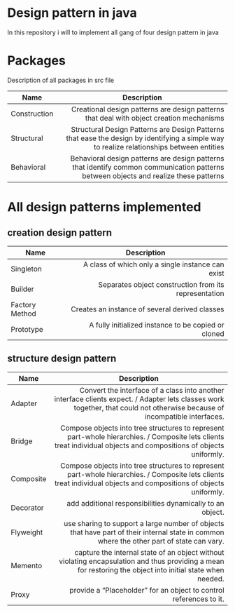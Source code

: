 # Design pattern in java 

In this repository i will to implement all gang of four design pattern in java

# Packages

Description of all packages in src file

<table>
    <thead>
        <tr>
            <th>Name</th>
            <th align="center">Description</th>
        </tr>
    </thead>
    <tbody>
        <tr>
            <td>Construction</td>
            <td align="right">Creational design patterns are design patterns that deal with object creation mechanisms</td>
        </tr>
        <tr>
            <td>Structural</td>
            <td align="right">Structural Design Patterns are Design Patterns that ease the design by identifying a simple way to realize relationships between entities</td>
        </tr>
        <tr>
            <td>Behavioral</td>
            <td align="right">Behavioral design patterns are design patterns that identify common communication patterns between objects and realize these patterns</td>
        </tr>
    </tbody>
</table>

# All design patterns implemented

## creation design pattern

<table>
    <thead>
        <tr>
            <th>Name</th>
            <th align="center">Description</th>
        </tr>
    </thead>
    <tbody>
        <tr>
            <td>Singleton</td>
            <td align="right">A class of which only a single instance can exist</td>
        </tr>
        <tr>
            <td>Builder</td>
            <td align="right">Separates object construction from its representation</td>
        </tr>
        <tr>
            <td>Factory Method</td>
            <td align="right">Creates an instance of several derived classes</td>
        </tr>
        <tr>
            <td>Prototype</td>
            <td align="right">A fully initialized instance to be copied or cloned</td>
        </tr>
    </tbody>
</table>


## structure design pattern

<table>
    <thead>
        <tr>
            <th>Name</th>
            <th align="center">Description</th>
        </tr>
    </thead>
    <tbody>
        <tr>
            <td>Adapter</td>
            <td align="right">Convert the interface of a class into another interface clients expect. / Adapter lets classes work                       together, that could not otherwise because of incompatible interfaces.</td>
        </tr>
        <tr>
            <td>Bridge</td>
            <td align="right">Compose objects into tree structures to represent part-whole hierarchies. / Composite lets clients treat                  individual objects and compositions of objects uniformly.</td>
        </tr>
        <tr>
            <td>Composite</td>
            <td align="right">Compose objects into tree structures to represent part-whole hierarchies. / Composite lets clients treat individual objects and compositions of objects uniformly.</td>
        </tr>
        <tr>
            <td>Decorator</td>
            <td align="right">add additional responsibilities dynamically to an object.</td>
        </tr>
        <tr>
            <td>Flyweight</td>
            <td align="right">use sharing to support a large number of objects that have part of their internal state in common where the other part of state can vary.</td>
        </tr>
        <tr>
            <td>Memento</td>
            <td align="right">capture the internal state of an object without violating encapsulation and thus providing a mean for                  restoring the object into initial state when needed.</td>
        </tr>
        <tr>
            <td>Proxy</td>
            <td align="right">provide a “Placeholder” for an object to control references to it.</td>
        </tr>
    </tbody>
</table>
